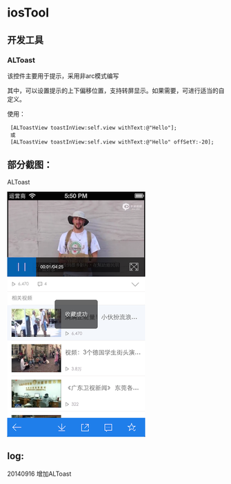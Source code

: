 iosTool
=======

## 开发工具

### ALToast

该控件主要用于提示，采用非arc模式编写

其中，可以设置提示的上下偏移位置，支持转屏显示。如果需要，可进行适当的自定义。

使用：

	 [ALToastView toastInView:self.view withText:@"Hello"];
	 或
	 [ALToastView toastInView:self.view withText:@"Hello" offSetY:-20];
  


## 部分截图：

ALToast

![image](https://github.com/qq644531343/iosTool/blob/master/screenshot/ALToast.png)


## log:

20140916 增加ALToast

